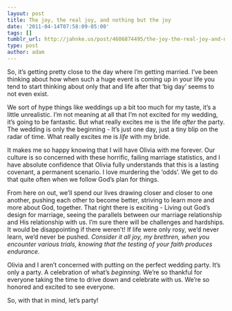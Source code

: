 ```yaml
---
layout: post
title: The joy, the real joy, and nothing but the joy
date: '2011-04-14T07:58:09-05:00'
tags: []
tumblr_url: http://jahnke.us/post/4606874495/the-joy-the-real-joy-and-nothing-but-the-joy
type: post
author: adam
---
```


So, it’s getting pretty close to the day where I’m getting married. I’ve been thinking about how when such a huge event is coming up in your life you tend to start thinking about only that and life after that ‘big day’ seems to not even exist.

We sort of hype things like weddings up a bit too much for my taste, it’s a little unrealistic. I’m not meaning at all that I’m not excited for my wedding, it’s going to be fantastic. But what really excites me is the life *after* the party. The wedding is only the beginning - It’s just one day, just a tiny blip on the radar of time. What really excites me is *life* with my bride.

It makes me so happy knowing that I will have Olivia with me forever. Our culture is so concerned with these horrific, failing marriage statistics, and I have absolute confidence that Olivia fully understands that this is a lasting covenant, a permanent scenario. I love murdering the ‘odds’. We get to do that quite often when we follow God’s plan for things.

From here on out, we’ll spend our lives drawing closer and closer to one another, pushing each other to become better, striving to learn more and more about God, together. That right there is exciting - Living out God’s design for marriage, seeing the parallels between our marriage relationship and His relationship with us. I’m sure there will be challenges and hardships. It would be disappointing if there weren’t! If life were only rosy, we’d never learn, we’d never be pushed. *Consider it all joy, my brethren, when you encounter various trials, knowing that the testing of your faith produces endurance.*

Olivia and I aren’t concerned with putting on the perfect wedding party. It’s only a party. A celebration of what’s *beginning*. We’re so thankful for everyone taking the time to drive down and celebrate with us. We’re so honored and excited to see everyone.

So, with that in mind, let’s party!

